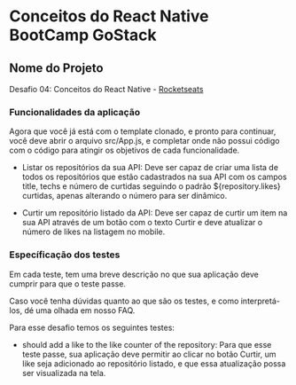 # Conceitos do React Native BootCamp GoStack

## Nome do Projeto

Desafio 04: Conceitos do React Native -
[Rocketseats](https://github.com/rocketseat-education/bootcamp-gostack-desafios/tree/master/desafio-conceitos-react-native)

### Funcionalidades da aplicação

Agora que você já está com o template clonado, e pronto para continuar, você deve abrir o arquivo src/App.js, e completar onde não possui código com o código para atingir os objetivos de cada funcionalidade.

- Listar os repositórios da sua API: Deve ser capaz de criar uma lista de todos os repositórios que estão cadastrados na sua API com os campos title, techs e número de curtidas seguindo o padrão \${repository.likes} curtidas, apenas alterando o número para ser dinâmico.

- Curtir um repositório listado da API: Deve ser capaz de curtir um item na sua API através de um botão com o texto Curtir e deve atualizar o número de likes na listagem no mobile.

### Específicação dos testes

Em cada teste, tem uma breve descrição no que sua aplicação deve cumprir para que o teste passe.

Caso você tenha dúvidas quanto ao que são os testes, e como interpretá-los, dé uma olhada em nosso FAQ.

Para esse desafio temos os seguintes testes:

- should add a like to the like counter of the repository: Para que esse teste passe, sua aplicação deve permitir ao clicar no botão Curtir, um like seja adicionado ao repositório listado, e que essa atualização possa ser visualizada na tela.
